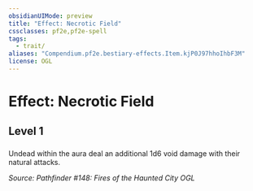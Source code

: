 ```yaml
---
obsidianUIMode: preview
title: "Effect: Necrotic Field"
cssclasses: pf2e,pf2e-spell
tags:
  - trait/
aliases: "Compendium.pf2e.bestiary-effects.Item.kjP0J97hhoIhbF3M"
license: OGL
---
```

# Effect: Necrotic Field
## Level 1
### 






Undead within the aura deal an additional 1d6 void damage with their natural attacks.

*Source: Pathfinder #148: Fires of the Haunted City*
*OGL*